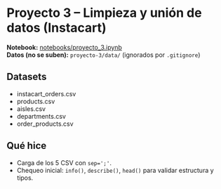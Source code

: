 # Proyecto 3 – Limpieza y unión de datos (Instacart)

**Notebook:** [notebooks/proyecto_3.ipynb](notebooks/proyecto_3.ipynb)  
**Datos (no se suben):** `proyecto-3/data/` (ignorados por `.gitignore`)

## Datasets
- instacart_orders.csv
- products.csv
- aisles.csv
- departments.csv
- order_products.csv

## Qué hice
- Carga de los 5 CSV con `sep=';'`.
- Chequeo inicial: `info()`, `describe()`, `head()` para validar estructura y tipos.
